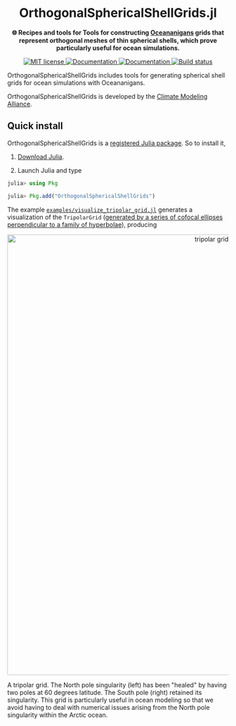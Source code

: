 <!-- Title -->
<h1 align="center">
  OrthogonalSphericalShellGrids.jl
</h1>

<!-- description -->
<p align="center">
  <strong>🌐 Recipes and tools for Tools for constructing  <a href="https://github.com/CliMA/Oceananigans.jl">Oceananigans</a> grids that represent orthogonal meshes of thin spherical shells, which prove particularly useful for ocean simulations.</strong>
</p>

<!-- Information badges -->
<p align="center">
    <a href="https://mit-license.org">
        <img alt="MIT license" src="https://img.shields.io/badge/License-MIT-blue.svg?style=flat-square">
    </a>
    <a href="https://clima.github.io/OrthogonalSphericalShellGrids.jl/stable">
        <img alt="Documentation" src="https://img.shields.io/badge/documentation-stable%20release-blue?style=flat-square">
    </a>
    <a href="https://clima.github.io/OrthogonalSphericalShellGrids.jl/dev">
        <img alt="Documentation" src="https://img.shields.io/badge/documentation-in%20development-orange?style=flat-square">
    </a>
    <a href="https://github.com/CliMA/OrthogonalSphericalShellGrids.jl/actions/workflows/CI.yml?query=branch%3Amain">
        <img alt="Build status" src="https://github.com/simone-silvestri/OrthogonalSphericalShellGrids.jl/actions/workflows/CI.yml/badge.svg?branch=main">
    </a>
</p>


OrthogonalSphericalShellGrids includes tools for generating spherical shell grids for ocean simulations with Oceananigans.

OrthogonalSphericalShellGrids is developed by the [Climate Modeling Alliance](https://clima.caltech.edu).

## Quick install

OrthogonalSphericalShellGrids is a [registered Julia package](https://julialang.org/packages/). So to install it,

1. [Download Julia](https://julialang.org/downloads/).

2. Launch Julia and type

```julia
julia> using Pkg

julia> Pkg.add("OrthogonalSphericalShellGrids")
```

The example [`examples/visualize_tripolar_grid.jl`](https://clima.github.io/OrthogonalSphericalShellGrids.jl/dev/literated/visualize_tripolar_grid/) generates a visualization of the `TripolarGrid` ([generated by a series of cofocal ellipses perpendicular to a family of hyperbolae](https://www.sciencedirect.com/science/article/abs/pii/S0021999196901369)),
producing

<p align="center">
<img width="1000" alt="tripolar grid visualization" src="https://github.com/user-attachments/assets/c2ffa8b0-fc40-4ec4-9eaa-d722ba001435">

A tripolar grid. The North pole singularity (left) has been "healed" by having two poles
at 60 degrees latitude. The South pole (right) retained its singularity. This grid is
particularly useful in ocean modeling so that we avoid having to deal with numerical issues
arising from the North pole singularity within the Arctic ocean.
</p>
